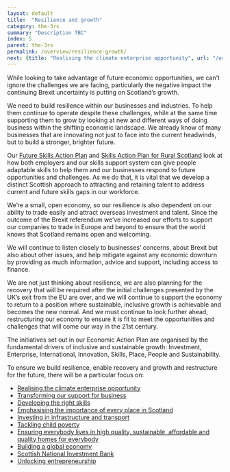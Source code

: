 ```yaml
---
layout: default
title:  "Resilience and growth"
category: the-3rs
summary: "Description TBC"
index: 5
parent: the-3rs
permalink: /overview/resilience-growth/
next: {title: "Realising the climate enterprise opportunity", url: "/overview/resilience-recovery-restructuring/realising-the-climate-enterprise-opportunity/"}
---
```


While looking to take advantage of future economic opportunities, we can’t ignore the challenges we are facing, particularly the negative impact the continuing Brexit uncertainty is putting on Scotland’s growth.  

We need to build resilience within our businesses and industries.  To help them continue to operate despite these challenges, while at the same time supporting them to grow by looking at new and different ways of doing business within the shifting economic landscape. We already know of many businesses that are innovating not just to face into the current headwinds, but to build a stronger, brighter future.  

 Our [Future Skills Action Plan](/future-skills/) and [Skills Action Plan for Rural Scotland](https://www.skillsdevelopmentscotland.co.uk/media/45683/skills-action-plan-for-rural-scotland-summary-report.pdf/) look at how both employers and our skills support system can give people adaptable skills to help them and our businesses respond to future opportunities and challenges.  As we do that, it is vital that we develop a distinct Scottish approach to attracting and retaining talent to address current and future skills gaps in our workforce.  

We’re a small, open economy, so our resilience is also dependent on our ability to trade easily and attract overseas investment and talent. Since the outcome of the Brexit referendum we’ve increased our efforts to support our companies to trade in Europe and beyond to ensure that the world knows that Scotland remains open and welcoming.  

We will continue to listen closely to businesses’ concerns, about Brexit but also about other issues, and help mitigate against any economic downturn by providing as much information, advice and support, including access to finance.  

We are not just thinking about resilience, we are also planning for the recovery that will be required after the initial challenges presented by the UK’s exit from the EU are over, and we will continue to support the economy to return to a position where sustainable, inclusive growth is achievable and becomes the new normal. And we must continue to look further ahead, restructuring our economy to ensure it is fit to meet the opportunities and challenges that will come our way in the 21st century.  

The initiatives set out in our Economic Action Plan are organised by the fundamental drivers of inclusive and sustainable growth: Investment, Enterprise, International, Innovation, Skills, Place, People and Sustainability.  

To ensure we build resilience, enable recovery and growth and restructure for the future, there will be a particular focus on:  

- [Realising the climate enterprise opportunity](/overview/resilience-recovery-restructuring/realising-the-climate-enterprise-opportunity/)
- [Transforming our support for business](/overview/resilience-recovery-restructuring/transforming-our-support-for-business/)
- [Developing the right skills](/overview/resilience-recovery-restructuring/developing-the-right-skills/)
- [Emphasising the importance of every place in Scotland](/overview/resilience-recovery-restructuring/emphasising-the-importance-of-every-place-in-scotland/)
- [Investing in infrastructure and transport](/overview/resilience-recovery-restructuring/investing-infrastructure-and-transport/)
- [Tackling child poverty](/overview/resilience-recovery-restructuring/tackling-child-poverty/)
- [Ensuring everybody lives in high quality, sustainable, affordable and quality homes for everybody](/overview/resilience-recovery-restructuring/affordable-and-quality-homes-for-everyone/)
- [Building a global economy](/overview/resilience-recovery-restructuring/building-global-economy/)
- [Scottish National Investment Bank](/overview/resilience-recovery-restructuring/scottish-national-investment-bank/)  
- [Unlocking entrepreneurship](/overview/resilience-recovery-restructuring/unlocking-entrepreneurship/)
